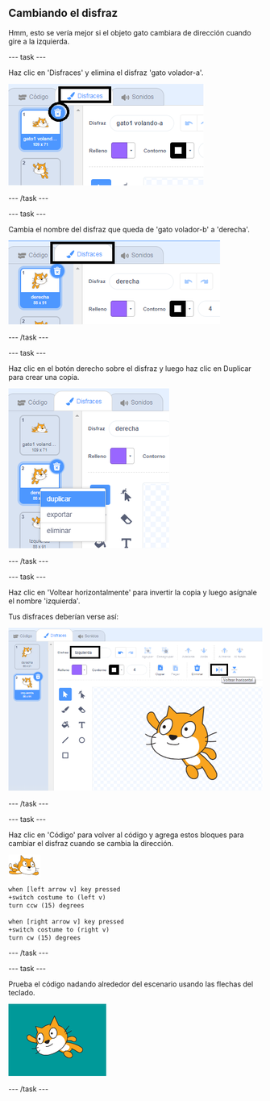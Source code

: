 ## Cambiando el disfraz

Hmm, esto se vería mejor si el objeto gato cambiara de dirección cuando gire a la izquierda.

--- task ---

Haz clic en 'Disfraces' y elimina el disfraz 'gato volador-a'.

![pestañas de disfraces y borrar icono resaltado en el disfraz](images/swim-delete-a.png)

--- /task ---

--- task ---

Cambia el nombre del disfraz que queda de 'gato volador-b' a 'derecha'.

![nombre destacado en la pestaña de disfraces](images/swim-costume-right.png)

--- /task ---

--- task ---

Haz clic en el botón derecho sobre el disfraz y luego haz clic en Duplicar para crear una copia.

![menú de disfraz con doble resaltado](images/swim-costume-duplicate.png)

--- /task ---

--- task ---

Haz clic en 'Voltear horizontalmente' para invertir la copia y luego asígnale el nombre 'izquierda'.

Tus disfraces deberían verse así:

![nuevo disfraz que mira a la izquierda con icono y nombre resaltados](images/swim-costume-left.png)

--- /task ---

--- task ---

Haz clic en 'Código' para volver al código y agrega estos bloques para cambiar el disfraz cuando se cambia la dirección.

![objeto nadador](images/swimmer-sprite.png)

```blocks3
when [left arrow v] key pressed
+switch costume to (left v)
turn ccw (15) degrees

when [right arrow v] key pressed
+switch costume to (right v)
turn cw (15) degrees
```

--- /task ---

--- task ---

Prueba el código nadando alrededor del escenario usando las flechas del teclado.

![objeto mirando a la izquierda](images/swim-test-left.png)

--- /task ---
